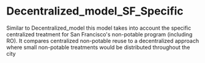 # Decentralized_model_SF_Specific

Similar to Decentralized_model this model takes into account the specific centralized treatment for San Francisco's non-potable program (including RO). It compares centralized non-potable reuse to a decentralized approach where small non-potable treatments would be distributed throughout the city
